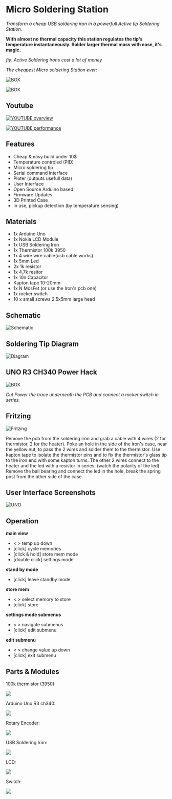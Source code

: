 # Micro Soldering Station

_Transform a cheap USB soldering iron in a powerfull Active tip Soldering Station._


**With almost no thermal capacity this station regulates the tip's temperature instantaneously. Solder larger thermal mass with ease, it's magic.**

_fiy: Active Soldering irons cost a lot of money_



*The cheapest Micro soldering Station ever:*


![BOX](https://github.com/peekpt/MicroSolderingStation/raw/master/media/DSCF9575.JPG)

![BOX](https://github.com/peekpt/MicroSolderingStation/raw/master/media/box.png)

## Youtube

[![YOUTUBE overview](https://img.youtube.com/vi/iJwf-qWp4lI/0.jpg)](https://www.youtube.com/watch?v=iJwf-qWp4lI)


[![YOUTUBE performance](https://img.youtube.com/vi/kRIv3psVogc/0.jpg)](https://www.youtube.com/watch?v=kRIv3psVogc)





## Features

- Cheap & easy build under 10$
- Temperature controled (PID)
- Micro soldering tip
- Serial command interface
- Ploter (outputs usefull data)
- User Interface
- Open Source Arduino based
- Firmware Updates
- 3D Printed Case
- In use, pickup detection (by temperature sensing)

## Materials

- 1x Arduino Uno
- 1x Nokia LCD Module
- 1x USB Soldering Iron
- 1x Thermistor 100k 3950
- 1x 4 wire wire cable(usb cable works)
- 1x 5mm Led
- 2x 1k resistor
- 1x 4,7k resitor
- 1x 10n Capacitor
- Kapton tape 10-20mm
- 1x N MosFet (or use the Iron's pcb one)
- 1x rocker switch
- 10 x small screws 2.5x5mm large head

## Schematic

![Schematic](https://github.com/peekpt/MicroSolderingStation/raw/master/media/Schematic_MicroSolderingStation.png)



## Soldering Tip Diagram
![Diagram](https://github.com/peekpt/MicroSolderingStation/raw/master/media/soldering%20tip.png)

## UNO R3 CH340 Power Hack
![BOX](https://github.com/peekpt/MicroSolderingStation/raw/master/media/UNO%20CH340%20hack.jpg)

_Cut Power the trace underneath the PCB and connect a rocker switch in series._

## Fritzing
![Fritzing](https://github.com/peekpt/MicroSolderingStation/raw/master/media/fritzing_bb.png)

Remove the pcb from the soldering iron and grab a cable with 4 wires (2 for thermistor, 2 for the heater).
Poke an hole in the side of the iron's case, near the yellow nut, to pass the 2 wires and solder them to the thermistor.
Use kapton tape to isolate the thermistor pins and to fix the thermistor's glass tip to the iron end with some kapton turns.
The other 2 wires connect to the heater and the led with a resistor in series. (watch the polarity of the led)
Remove the ball bearing and connect the led in the hole, break the spring post from the other side of the case.


## User Interface Screenshots
![UNO](https://github.com/peekpt/MicroSolderingStation/raw/master/media/interface_small.png)


## Operation

**main view**

- \< >                   temp up down
- [click]                cycle memories
- [click & hold]         store mem mode
- [double click]         settings mode

**stand by mode**
- [click]                  leave standby mode

**store mem**
- \< >                   select memory to store
- [click]                store

**settings mode submenus**
 - \< >                   navigate submenus
 - [click]                edit submenu

**edit submenu**
- \< >                   change value up down
- [click]                exit submenu



## Parts & Modules ##

100k thermistor (3950):


![](https://github.com/peekpt/MicroSolderingStation/raw/master/media/thermistor_100k_3950.jpg)


Arduino Uno R3 ch340:


![](https://github.com/peekpt/MicroSolderingStation/raw/master/media/uno_r3_ch340.jpg)


Rotary Encoder:


![](https://github.com/peekpt/MicroSolderingStation/raw/master/media/rotary_encoder.jpg)

USB Soldering Iron:


![](https://github.com/peekpt/MicroSolderingStation/raw/master/media/soldering_iron.jpg)

LCD:


![](https://github.com/peekpt/MicroSolderingStation/raw/master/media/lcd.jpg)

Switch:


![](https://github.com/peekpt/MicroSolderingStation/raw/master/media/rocker_switch.jpg)


















